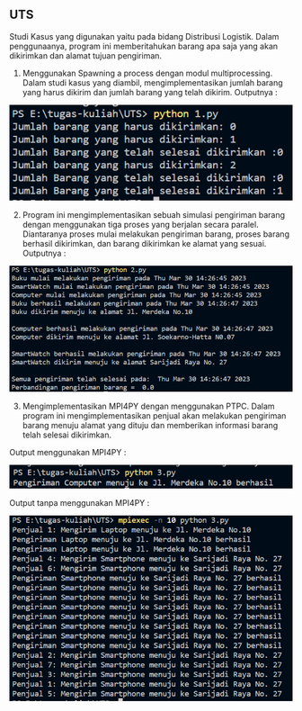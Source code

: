 ## UTS

Studi Kasus yang digunakan yaitu pada bidang Distribusi Logistik. Dalam penggunaanya, program ini memberitahukan barang apa saja yang akan dikirimkan dan alamat tujuan pengiriman.

1. Menggunakan Spawning a process dengan modul multiprocessing. Dalam studi kasus yang diambil, mengimplementasikan jumlah barang yang harus dikirim dan jumlah barang yang telah dikirim. Outputnya :

![](Hasil1.png)


2. Program ini mengimplementasikan sebuah simulasi pengiriman barang dengan menggunakan tiga proses yang berjalan secara paralel. Diantaranya proses mulai melakukan pengiriman barang, proses barang berhasil dikirimkan, dan barang dikirimkan ke alamat yang sesuai.  Outputnya :

![](Hasil2.png)


3. Mengimplementasikan MPI4PY dengan menggunakan PTPC. Dalam program ini mengimplementasikan penjual akan melakukan pengiriman barang menuju alamat yang dituju dan memberikan informasi barang telah selesai dikirimkan. 

Output menggunakan MPI4PY :

![](Hasil3.1.png)

Output tanpa menggunakan MPI4PY :

![](Hasil3.2.png)
